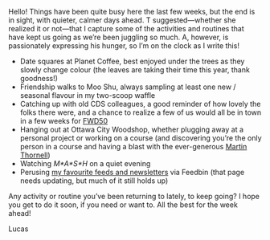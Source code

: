 Hello! Things have been quite busy here the last few weeks, but the end is in sight, with quieter, calmer days ahead. T suggested—whether she realized it or not—that I capture some of the activities and routines that have kept us going as we’re been juggling so much. A, however, is passionately expressing his hunger, so I’m on the clock as I write this!

- Date squares at Planet Coffee, best enjoyed under the trees as they slowly change colour (the leaves are taking their time this year, thank goodness!)
- Friendship walks to Moo Shu, always sampling at least one new / seasonal flavour in my two-scoop waffle
- Catching up with old CDS colleagues, a good reminder of how lovely the folks there were, and a chance to realize a few of us would all be in town in a few weeks for [FWD50](https://www.fwd50.com/)
- Hanging out at Ottawa City Woodshop, whether plugging away at a personal project or working on a course (and discovering you’re the only person in a course and having a blast with the ever-generous [Martin Thornell](https://www.instagram.com/martinthornell/))
- Watching _M\*A\*S\*H_ on a quiet evening
- Perusing [my favourite feeds and newsletters](https://lucascherkewski.com/rolls/) via Feedbin (that page needs updating, but much of it still holds up)

Any activity or routine you’ve been returning to lately, to keep going? I hope you get to do it soon, if you need or want to. All the best for the week ahead!

Lucas